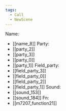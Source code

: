 ```yaml
---
tags:
  - Call
  - NewScene
---
```

Name:
- [[name_8]]
Party:
- [[party_2]]
- [[party_3]]
- [[party_0]]
- [[party_1]]
Field_party:
- [[field_party_3]]
- [[field_party_0]]
- [[field_party_2]]
- [[field_party_1]]
Sound:
- [[sound_153]]
- [[sound_184]]
Fn:
- [[m7207_function21]]
